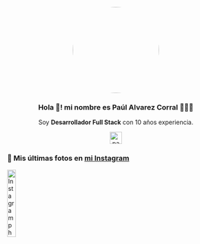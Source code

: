 <p align="center" width="300">
   <img align="center" width="200" src="https://guarani.lineadns.com:2083/cpsess7953911272/viewer/home%2falcorpte%2fpublic_html%2fassets%2fimg/profileRounded.png" style="border-radius: 50%;" />
   <h3 align="center">Hola 👋! mi nombre es Paúl Alvarez Corral 👨🏻‍💻</h3>
</p>

<p align="center">Soy <strong>Desarrollador Full Stack</strong> con 10 años experiencia.</p>
<p align="center">
  <a href="https://www.instagram.com/gatoalvarezc/" target="blank">
    <img align="center" src="https://cdn.jsdelivr.net/npm/simple-icons@3.0.1/icons/instagram.svg" alt="paulalvarezc" height="28px" width="28px" />
  </a>
</p>

### 📸 Mis últimas fotos en [mi Instagram](https://www.instagram.com/gatoalvarezc/)

<a href='https://www.instagram.com/p/CunbfshryxkHJtFSKv07zJD55pMu5NI4mNXfnM0/' target='_blank'>
  <img width='20%' src='https://instagram.fuio35-1.fna.fbcdn.net/v/t51.2885-15/360041824_252520857534177_7299160806052676533_n.jpg?stp=dst-jpg_e15&efg=eyJ2ZW5jb2RlX3RhZyI6ImltYWdlX3VybGdlbi4xMDgweDEwODAuc2RyIn0&_nc_ht=instagram.fuio35-1.fna.fbcdn.net&_nc_cat=109&_nc_ohc=iFBTxyBZhgoAX8fDe_9&edm=ACWDqb8BAAAA&ccb=7-5&ig_cache_key=MzE0NTYwMzc5MDExMDkyNzk3Mg%3D%3D.2-ccb7-5&oh=00_AfB6hXgepGGNxJzSqIvnnfwnk0H1XkfLXmodGIhKbBaGIA&oe=653E443C&_nc_sid=ee9879' alt='Instagram photo' />
</a>
